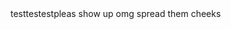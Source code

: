 <!DOCTYPE html>
<html>
<head>
<title>this is a test. i have no fucking idea what im doing</title>
</head>

<body>
testtestestpleas show up omg spread them cheeks
</body>

</html>
